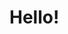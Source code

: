 <html lang="">
<head>
   <meta charset="utf-8">
   <meta name="viewport" content="width=device-width, initial-scale=1.0">
   <title>Hello world!</title>
</head>

<body>
   <h1> Hello! </h1>
</body>
</html>
